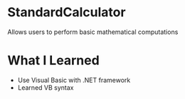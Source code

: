 # StandardCalculator
Allows users to perform basic mathematical computations

# What I Learned

* Use Visual Basic with .NET framework
* Learned VB syntax
